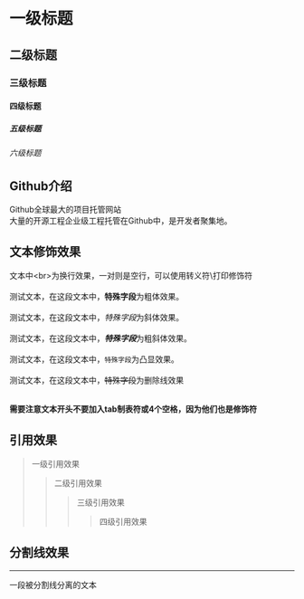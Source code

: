 # 一级标题
## 二级标题
### 三级标题
#### 四级标题
##### 五级标题
###### 六级标题

## Github介绍
 
  Github全球最大的项目托管网站<br>大量的开源工程企业级工程托管在Github中，是开发者聚集地。



## 文本修饰效果

 文本中\<br\>为换行效果，一对则是空行，可以使用转义符\\打印修饰符<br><br>
 测试文本，在这段文本中，**特殊字段**为粗体效果。<br><br>
 测试文本，在这段文本中，*特殊字段*为斜体效果。<br><br>
 测试文本，在这段文本中，***特殊字段***为粗斜体效果。<br><br>
 测试文本，在这段文本中，`特殊字段`为凸显效果。<br><br>
 测试文本，在这段文本中，~~特殊字段~~为删除线效果<br><br>

 **需要注意文本开头不要加入tab制表符或4个空格，因为他们也是修饰符**


## 引用效果

> 一级引用效果
>> 二级引用效果
>>> 三级引用效果
>>>> 四级引用效果

## 分割线效果

---
一段被分割线分离的文本
